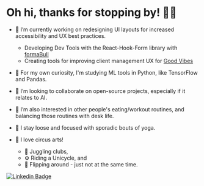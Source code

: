 # Oh hi, thanks for stopping by! 👋🏼
<!--
**windusayles/windusayles** is a ✨ _sPeCiAl_ ✨ repository because its `README.md` (this file) appears on your GitHub profile.
-->
- 🔭 I’m currently working on redesigning UI layouts for increased accessibility and UX best practices.
  - Developing Dev Tools with the React-Hook-Form library with [formaBull](https://github.com/oslabs-beta/formaBull)
  - Creating tools for improving client management UX for [Good Vibes](https://www.goodvibes.news)

- 🌱  For my own curiosity, I'm studying ML tools in Python, like TensorFlow and Pandas.

- 👯  I’m looking to collaborate on open-source projects, especially if it relates to AI.

- 🤔  I’m also interested in other people's eating/workout routines, and balancing those routines with desk life.

- 🧘  I stay loose and focused with sporadic bouts of yoga.

- 🎪  I love circus arts!
  - 🤹  Juggling clubs, 
  - ⚙️  Riding a Unicycle, and
  - 🤸  Flipping around - just not at the same time.


 [![Linkedin Badge](https://img.shields.io/badge/-LinkedIn-0e76a8?style=flat-square&logo=Linkedin&logoColor=white)](https://linkedin.com/in/windusayles)
